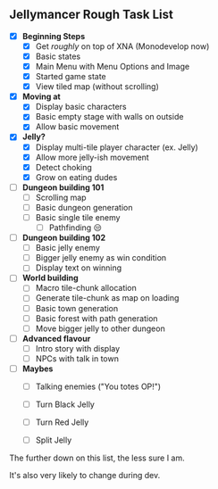 ﻿Jellymancer Rough Task List
-------------------------

- [x] **Beginning Steps**
	- [x] Get *roughly* on top of XNA (Monodevelop now)
	- [x] Basic states
	- [x] Main Menu with Menu Options and Image
	- [x] Started game state
	- [x] View tiled map (without scrolling)
- [x] **Moving at**
	- [x] Display basic characters
	- [x] Basic empty stage with walls on outside
	- [x] Allow basic movement
- [x] **Jelly?** 
	- [x] Display multi-tile player character (ex. Jelly)
	- [x] Allow more jelly-ish movement
	- [x] Detect choking
	- [x] Grow on eating dudes
- [ ] **Dungeon building 101**
	- [ ] Scrolling map
	- [ ] Basic dungeon generation
	- [ ] Basic single tile enemy
		- [ ] Pathfinding 😒
- [ ] **Dungeon building 102**
	- [ ] Basic jelly enemy
	- [ ] Bigger jelly enemy as win condition
	- [ ] Display text on winning
- [ ] **World building**
	- [ ] Macro tile-chunk allocation
	- [ ] Generate tile-chunk as map on loading
	- [ ] Basic town generation
	- [ ] Basic forest with path generation
	- [ ] Move bigger jelly to other dungeon
- [ ] **Advanced flavour**
    - [ ] Intro story with display
	- [ ] NPCs with talk in town
- [ ] **Maybes**
	- [ ] Talking enemies ("You totes OP!")
	- [ ] Turn Black Jelly
	- [ ] Turn Red Jelly
	- [ ] Split Jelly


The further down on this list, the less sure I am.

It's also very likely to change during dev.